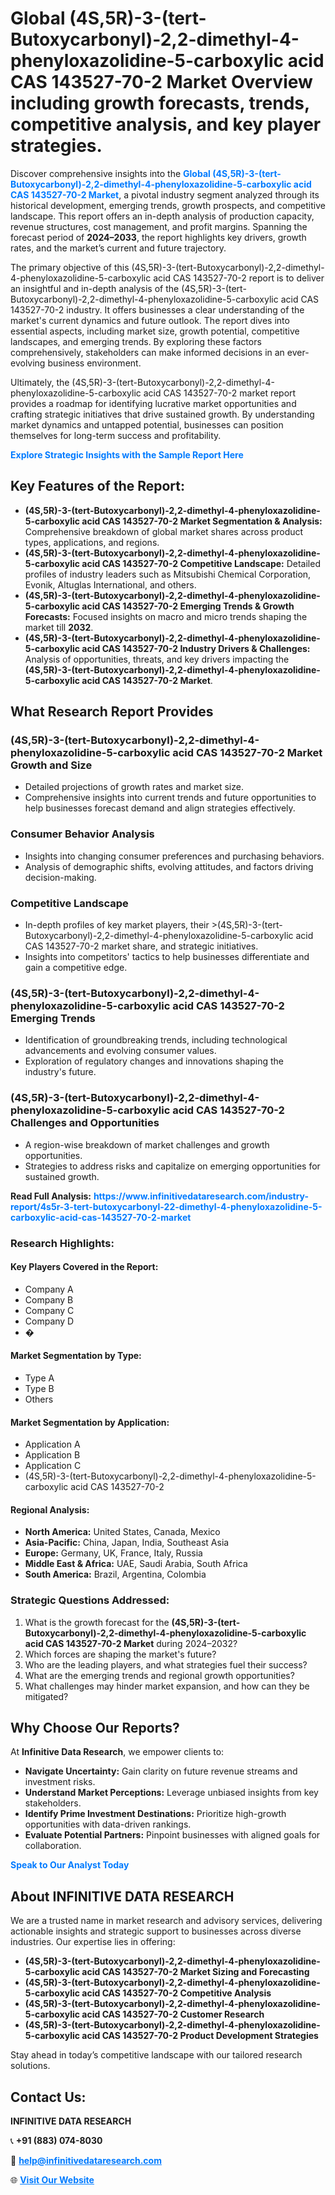 <h1>Global (4S,5R)-3-(tert-Butoxycarbonyl)-2,2-dimethyl-4-phenyloxazolidine-5-carboxylic acid CAS 143527-70-2 Market Overview including growth forecasts, trends, competitive analysis, and key player strategies.</h1>
<p>
Discover comprehensive insights into the 
<a href="https://www.infinitivedataresearch.com/industry-report/4s5r-3-tert-butoxycarbonyl-22-dimethyl-4-phenyloxazolidine-5-carboxylic-acid-cas-143527-70-2-market" rel="dofollow" style="color: #007BFF; text-decoration: none;"><strong>Global (4S,5R)-3-(tert-Butoxycarbonyl)-2,2-dimethyl-4-phenyloxazolidine-5-carboxylic acid CAS 143527-70-2 Market</strong></a>, a pivotal industry segment analyzed through its historical development, emerging trends, growth prospects, and competitive landscape. This report offers an in-depth analysis of production capacity, revenue structures, cost management, and profit margins. Spanning the forecast period of <strong>2024–2033</strong>, the report highlights key drivers, growth rates, and the market’s current and future trajectory.
</p>
<p>
The primary objective of this (4S,5R)-3-(tert-Butoxycarbonyl)-2,2-dimethyl-4-phenyloxazolidine-5-carboxylic acid CAS 143527-70-2 report is to deliver an insightful and in-depth analysis of the (4S,5R)-3-(tert-Butoxycarbonyl)-2,2-dimethyl-4-phenyloxazolidine-5-carboxylic acid CAS 143527-70-2 industry. It offers businesses a clear understanding of the market's current dynamics and future outlook. The report dives into essential aspects, including market size, growth potential, competitive landscapes, and emerging trends. By exploring these factors comprehensively, stakeholders can make informed decisions in an ever-evolving business environment.
</p>
<p>
Ultimately, the (4S,5R)-3-(tert-Butoxycarbonyl)-2,2-dimethyl-4-phenyloxazolidine-5-carboxylic acid CAS 143527-70-2 market report provides a roadmap for identifying lucrative market opportunities and crafting strategic initiatives that drive sustained growth. By understanding market dynamics and untapped potential, businesses can position themselves for long-term success and profitability.
</p>
<p>
<a href="https://www.infinitivedataresearch.com/request-sample/reportId=103796" style="color: #007BFF; text-decoration: none;"><strong>Explore Strategic Insights with the Sample Report Here</strong></a>
</p>

<h2>Key Features of the Report:</h2>
<ul>
<li><strong>(4S,5R)-3-(tert-Butoxycarbonyl)-2,2-dimethyl-4-phenyloxazolidine-5-carboxylic acid CAS 143527-70-2 Market Segmentation & Analysis:</strong> Comprehensive breakdown of global market shares across product types, applications, and regions.</li>
<li><strong>(4S,5R)-3-(tert-Butoxycarbonyl)-2,2-dimethyl-4-phenyloxazolidine-5-carboxylic acid CAS 143527-70-2 Competitive Landscape:</strong> Detailed profiles of industry leaders such as Mitsubishi Chemical Corporation, Evonik, Altuglas International, and others.</li>
<li><strong>(4S,5R)-3-(tert-Butoxycarbonyl)-2,2-dimethyl-4-phenyloxazolidine-5-carboxylic acid CAS 143527-70-2 Emerging Trends & Growth Forecasts:</strong> Focused insights on macro and micro trends shaping the market till <strong>2032</strong>.</li>
<li><strong>(4S,5R)-3-(tert-Butoxycarbonyl)-2,2-dimethyl-4-phenyloxazolidine-5-carboxylic acid CAS 143527-70-2 Industry Drivers & Challenges:</strong> Analysis of opportunities, threats, and key drivers impacting the <strong>(4S,5R)-3-(tert-Butoxycarbonyl)-2,2-dimethyl-4-phenyloxazolidine-5-carboxylic acid CAS 143527-70-2 Market</strong>.</li>
</ul>

<h2>What Research Report Provides</h2>
<h3>(4S,5R)-3-(tert-Butoxycarbonyl)-2,2-dimethyl-4-phenyloxazolidine-5-carboxylic acid CAS 143527-70-2 Market Growth and Size</h3>
<ul>
<li>Detailed projections of growth rates and market size.</li>
<li>Comprehensive insights into current trends and future opportunities to help businesses forecast demand and align strategies effectively.</li>
</ul>

<h3>Consumer Behavior Analysis</h3>
<ul>
<li>Insights into changing consumer preferences and purchasing behaviors.</li>
<li>Analysis of demographic shifts, evolving attitudes, and factors driving decision-making.</li>
</ul>

<h3>Competitive Landscape</h3>
<ul>
<li>In-depth profiles of key market players, their >(4S,5R)-3-(tert-Butoxycarbonyl)-2,2-dimethyl-4-phenyloxazolidine-5-carboxylic acid CAS 143527-70-2 market share, and strategic initiatives.</li>
<li>Insights into competitors' tactics to help businesses differentiate and gain a competitive edge.</li>
</ul>

<h3>(4S,5R)-3-(tert-Butoxycarbonyl)-2,2-dimethyl-4-phenyloxazolidine-5-carboxylic acid CAS 143527-70-2 Emerging Trends</h3>
<ul>
<li>Identification of groundbreaking trends, including technological advancements and evolving consumer values.</li>
<li>Exploration of regulatory changes and innovations shaping the industry's future.</li>
</ul>

<h3>(4S,5R)-3-(tert-Butoxycarbonyl)-2,2-dimethyl-4-phenyloxazolidine-5-carboxylic acid CAS 143527-70-2 Challenges and Opportunities</h3>
<ul>
<li>A region-wise breakdown of market challenges and growth opportunities.</li>
<li>Strategies to address risks and capitalize on emerging opportunities for sustained growth.</li>
</ul>
<p><strong>Read Full Analysis:</strong> <a href="https://www.infinitivedataresearch.com/industry-report/4s5r-3-tert-butoxycarbonyl-22-dimethyl-4-phenyloxazolidine-5-carboxylic-acid-cas-143527-70-2-market" rel="dofollow" style="color: #007BFF; text-decoration: none;"><strong>https://www.infinitivedataresearch.com/industry-report/4s5r-3-tert-butoxycarbonyl-22-dimethyl-4-phenyloxazolidine-5-carboxylic-acid-cas-143527-70-2-market</strong></a></p>
<h3>Research Highlights:</h3>
<h4>Key Players Covered in the Report:</h4>
<ul><li>Company A</li><li>Company B</li><li>Company C</li><li>Company D</li><li>�</li></ul>
<h4>Market Segmentation by Type:</h4>
<ul><li>Type A</li><li>Type B</li><li>Others</li></ul>
<h4>Market Segmentation by Application:</h4>
<ul><li>Application A</li><li>Application B</li><li>Application C</li><li>(4S,5R)-3-(tert-Butoxycarbonyl)-2,2-dimethyl-4-phenyloxazolidine-5-carboxylic acid CAS 143527-70-2</li></ul>

<h4>Regional Analysis:</h4>
<ul>
<li><strong>North America:</strong> United States, Canada, Mexico</li>
<li><strong>Asia-Pacific:</strong> China, Japan, India, Southeast Asia</li>
<li><strong>Europe:</strong> Germany, UK, France, Italy, Russia</li>
<li><strong>Middle East & Africa:</strong> UAE, Saudi Arabia, South Africa</li>
<li><strong>South America:</strong> Brazil, Argentina, Colombia</li>
</ul>

<h3>Strategic Questions Addressed:</h3>
<ol>
<li>What is the growth forecast for the <strong>(4S,5R)-3-(tert-Butoxycarbonyl)-2,2-dimethyl-4-phenyloxazolidine-5-carboxylic acid CAS 143527-70-2 Market</strong> during 2024–2032?</li>
<li>Which forces are shaping the market's future?</li>
<li>Who are the leading players, and what strategies fuel their success?</li>
<li>What are the emerging trends and regional growth opportunities?</li>
<li>What challenges may hinder market expansion, and how can they be mitigated?</li>
</ol>

<h2>Why Choose Our Reports?</h2>
<p>At <strong>Infinitive Data Research</strong>, we empower clients to:</p>
<ul>
<li><strong>Navigate Uncertainty:</strong> Gain clarity on future revenue streams and investment risks.</li>
<li><strong>Understand Market Perceptions:</strong> Leverage unbiased insights from key stakeholders.</li>
<li><strong>Identify Prime Investment Destinations:</strong> Prioritize high-growth opportunities with data-driven rankings.</li>
<li><strong>Evaluate Potential Partners:</strong> Pinpoint businesses with aligned goals for collaboration.</li>
</ul>
<p><a href="https://www.infinitivedataresearch.com/industry-report/4s5r-3-tert-butoxycarbonyl-22-dimethyl-4-phenyloxazolidine-5-carboxylic-acid-cas-143527-70-2-market" rel="dofollow" style="color: #007BFF; text-decoration: none;"><strong>Speak to Our Analyst Today</strong></a></p>

<h2>About INFINITIVE DATA RESEARCH</h2>
<p>We are a trusted name in market research and advisory services, delivering actionable insights and strategic support to businesses across diverse industries. Our expertise lies in offering:</p>
<ul>
<li><strong>(4S,5R)-3-(tert-Butoxycarbonyl)-2,2-dimethyl-4-phenyloxazolidine-5-carboxylic acid CAS 143527-70-2 Market Sizing and Forecasting</strong></li>
<li><strong>(4S,5R)-3-(tert-Butoxycarbonyl)-2,2-dimethyl-4-phenyloxazolidine-5-carboxylic acid CAS 143527-70-2 Competitive Analysis</strong></li>
<li><strong>(4S,5R)-3-(tert-Butoxycarbonyl)-2,2-dimethyl-4-phenyloxazolidine-5-carboxylic acid CAS 143527-70-2 Customer Research</strong></li>
<li><strong>(4S,5R)-3-(tert-Butoxycarbonyl)-2,2-dimethyl-4-phenyloxazolidine-5-carboxylic acid CAS 143527-70-2 Product Development Strategies</strong></li>
</ul>
<p>Stay ahead in today’s competitive landscape with our tailored research solutions.</p>

<h2>Contact Us:</h2>
<p><strong>INFINITIVE DATA RESEARCH</strong></p>
<p>📞 <strong>+91 (883) 074-8030</strong></p>
<p>📧 <strong><a href="mailto:help@infinitivedataresearch.com" style="color: #007BFF;">help@infinitivedataresearch.com</a></strong></p>
<p>🌐 <strong><a href="https://www.infinitivedataresearch.com" rel="dofollow" style="color: #007BFF;">Visit Our Website</a></strong></p>